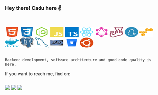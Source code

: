 ### Hey there! Cadu here :v:

##

<div style="display: inline_block"><br>
  <img align="center" alt="Cadu-HTML" height="35" width="45" src="https://raw.githubusercontent.com/devicons/devicon/master/icons/html5/html5-original.svg">
  <img align="center" alt="Cadu-CSS" height="35" width="45" src="https://raw.githubusercontent.com/devicons/devicon/master/icons/css3/css3-original.svg">
  <img align="center" alt="Cadu-Node" height="35" width="45" src="https://raw.githubusercontent.com/devicons/devicon/master/icons/nodejs/nodejs-original.svg">
  <img align="center" alt="Cadu-JS" height="35" width="45" src="https://raw.githubusercontent.com/devicons/devicon/master/icons/javascript/javascript-plain.svg">
  <img align="center" alt="Cadu-TS" height="35" width="45" src="https://raw.githubusercontent.com/devicons/devicon/master/icons/typescript/typescript-plain.svg">
  <img align="center" alt="Cadu-React" height="35" width="45" src="https://raw.githubusercontent.com/devicons/devicon/master/icons/react/react-original.svg">
  <img align="center" alt="Cadu-GraphQL" height="35" width="45" src="https://raw.githubusercontent.com/devicons/devicon/master/icons/graphql/graphql-plain.svg">
  <img align="center" alt="Cadu-Jest" height="35" width="45" src="https://raw.githubusercontent.com/devicons/devicon/master/icons/jest/jest-plain.svg">
  <img align="center" alt="Cadu-Yarn" height="35" width="45" src="https://raw.githubusercontent.com/devicons/devicon/master/icons/yarn/yarn-original.svg">
  <img align="center" alt="Cadu-AWS" height="35" width="45" src="https://raw.githubusercontent.com/devicons/devicon/master/icons/amazonwebservices/amazonwebservices-original.svg">
  <img align="center" alt="Cadu-Docker" height="35" width="45" src="https://raw.githubusercontent.com/devicons/devicon/master/icons/docker/docker-plain-wordmark.svg">
  <img align="center" alt="Cadu-Postgres" height="35" width="45" src="https://raw.githubusercontent.com/devicons/devicon/master/icons/postgresql/postgresql-original.svg">
  <img align="center" alt="Cadu-Mysql" height="35" width="45" src="https://raw.githubusercontent.com/devicons/devicon/master/icons/mysql/mysql-original.svg">
  <img align="center" alt="Cadu-PHP" height="35" width="45" src="https://raw.githubusercontent.com/devicons/devicon/master/icons/php/php-original.svg">
  <img align="center" alt="Cadu-Bitbucket" height="35" width="45" src="https://raw.githubusercontent.com/devicons/devicon/master/icons/bitbucket/bitbucket-original.svg">
  <img align="center" alt="Cadu-Ubuntu" height="35" width="45" src="https://raw.githubusercontent.com/devicons/devicon/master/icons/ubuntu/ubuntu-plain.svg">
</div>
  
  
##

```
Backend development, software architecture and good code quality is here.
```

If you want to reach me, find on:
##
<div> 
  <a href="https://instagram.com/carloscarrinho" target="_blank"><img src="https://img.shields.io/badge/-Instagram-%23E4405F?style=for-the-badge&logo=instagram&logoColor=white" target="_blank"></a>
  <a href = "mailto:carrinhoedu@gmail.com"><img src="https://img.shields.io/badge/-Gmail-%23333?style=for-the-badge&logo=gmail&logoColor=white" target="_blank"></a>
  <a href="https://www.linkedin.com/in/carloscarrinho" target="_blank"><img src="https://img.shields.io/badge/-LinkedIn-%230077B5?style=for-the-badge&logo=linkedin&logoColor=white" target="_blank"></a>
</div>
